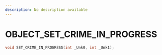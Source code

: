 ```yaml
---
description: No description available 
---
```


# OBJECT\_SET_CRIME_IN_PROGRESS

```cpp
void SET_CRIME_IN_PROGRESS(int _Unk0, int _Unk1);
```